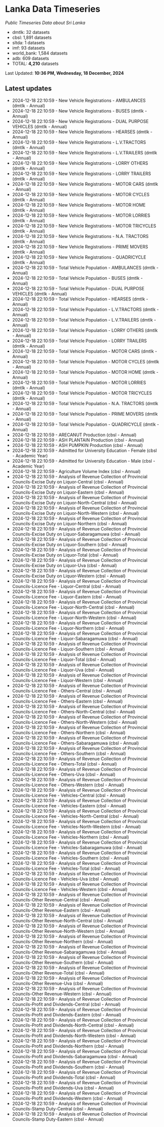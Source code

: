 # Lanka Data Timeseries
*Public Timeseries Data about Sri Lanka*

* dmtlk: 32 datasets
* cbsl: 1,891 datasets
* sltda: 1 datasets
* imf: 93 datasets
* world_bank: 1,584 datasets
* adb: 609 datasets
* TOTAL: **4,210** datasets

Last Updated: **10:36 PM, Wednesday, 18 December, 2024**

## Latest updates

* 2024-12-18 22:10:59 - New Vehicle Registrations - AMBULANCES (dmtlk - Annual)
* 2024-12-18 22:10:59 - New Vehicle Registrations - BUSES (dmtlk - Annual)
* 2024-12-18 22:10:59 - New Vehicle Registrations - DUAL PURPOSE VEHICLES (dmtlk - Annual)
* 2024-12-18 22:10:59 - New Vehicle Registrations - HEARSES (dmtlk - Annual)
* 2024-12-18 22:10:59 - New Vehicle Registrations - L.V.TRACTORS (dmtlk - Annual)
* 2024-12-18 22:10:59 - New Vehicle Registrations - L.V.TRAILERS (dmtlk - Annual)
* 2024-12-18 22:10:59 - New Vehicle Registrations - LORRY OTHERS (dmtlk - Annual)
* 2024-12-18 22:10:59 - New Vehicle Registrations - LORRY TRAILERS (dmtlk - Annual)
* 2024-12-18 22:10:59 - New Vehicle Registrations - MOTOR CARS (dmtlk - Annual)
* 2024-12-18 22:10:59 - New Vehicle Registrations - MOTOR CYCLES (dmtlk - Annual)
* 2024-12-18 22:10:59 - New Vehicle Registrations - MOTOR HOME (dmtlk - Annual)
* 2024-12-18 22:10:59 - New Vehicle Registrations - MOTOR LORRIES (dmtlk - Annual)
* 2024-12-18 22:10:59 - New Vehicle Registrations - MOTOR TRICYCLES (dmtlk - Annual)
* 2024-12-18 22:10:59 - New Vehicle Registrations - N.A. TRACTORS (dmtlk - Annual)
* 2024-12-18 22:10:59 - New Vehicle Registrations - PRIME MOVERS (dmtlk - Annual)
* 2024-12-18 22:10:59 - New Vehicle Registrations - QUADRICYCLE (dmtlk - Annual)
* 2024-12-18 22:10:59 - Total Vehicle Population - AMBULANCES (dmtlk - Annual)
* 2024-12-18 22:10:59 - Total Vehicle Population - BUSES (dmtlk - Annual)
* 2024-12-18 22:10:59 - Total Vehicle Population - DUAL PURPOSE VEHICLES (dmtlk - Annual)
* 2024-12-18 22:10:59 - Total Vehicle Population - HEARSES (dmtlk - Annual)
* 2024-12-18 22:10:59 - Total Vehicle Population - L.V.TRACTORS (dmtlk - Annual)
* 2024-12-18 22:10:59 - Total Vehicle Population - L.V.TRAILERS (dmtlk - Annual)
* 2024-12-18 22:10:59 - Total Vehicle Population - LORRY OTHERS (dmtlk - Annual)
* 2024-12-18 22:10:59 - Total Vehicle Population - LORRY TRAILERS (dmtlk - Annual)
* 2024-12-18 22:10:59 - Total Vehicle Population - MOTOR CARS (dmtlk - Annual)
* 2024-12-18 22:10:59 - Total Vehicle Population - MOTOR CYCLES (dmtlk - Annual)
* 2024-12-18 22:10:59 - Total Vehicle Population - MOTOR HOME (dmtlk - Annual)
* 2024-12-18 22:10:59 - Total Vehicle Population - MOTOR LORRIES (dmtlk - Annual)
* 2024-12-18 22:10:59 - Total Vehicle Population - MOTOR TRICYCLES (dmtlk - Annual)
* 2024-12-18 22:10:59 - Total Vehicle Population - N.A. TRACTORS (dmtlk - Annual)
* 2024-12-18 22:10:59 - Total Vehicle Population - PRIME MOVERS (dmtlk - Annual)
* 2024-12-18 22:10:59 - Total Vehicle Population - QUADRICYCLE (dmtlk - Annual)
* 2024-12-18 22:10:59 - ARECANUT Production (cbsl - Annual)
* 2024-12-18 22:10:59 - ASH PLANTAIN Production (cbsl - Annual)
* 2024-12-18 22:10:59 - ASH PUMPKIN Production (cbsl - Annual)
* 2024-12-18 22:10:59 - Admitted for University Education - Female (cbsl - Academic Year)
* 2024-12-18 22:10:59 - Admitted for University Education - Male (cbsl - Academic Year)
* 2024-12-18 22:10:59 - Agriculture Volume Index (cbsl - Annual)
* 2024-12-18 22:10:59 - Analysis of Revenue Collection of Provincial Councils-Excise Duty on Liquor-Central (cbsl - Annual)
* 2024-12-18 22:10:59 - Analysis of Revenue Collection of Provincial Councils-Excise Duty on Liquor-Eastern (cbsl - Annual)
* 2024-12-18 22:10:59 - Analysis of Revenue Collection of Provincial Councils-Excise Duty on Liquor-North-Central (cbsl - Annual)
* 2024-12-18 22:10:59 - Analysis of Revenue Collection of Provincial Councils-Excise Duty on Liquor-North-Western (cbsl - Annual)
* 2024-12-18 22:10:59 - Analysis of Revenue Collection of Provincial Councils-Excise Duty on Liquor-Northern (cbsl - Annual)
* 2024-12-18 22:10:59 - Analysis of Revenue Collection of Provincial Councils-Excise Duty on Liquor-Sabaragamuwa (cbsl - Annual)
* 2024-12-18 22:10:59 - Analysis of Revenue Collection of Provincial Councils-Excise Duty on Liquor-Southern (cbsl - Annual)
* 2024-12-18 22:10:59 - Analysis of Revenue Collection of Provincial Councils-Excise Duty on Liquor-Total (cbsl - Annual)
* 2024-12-18 22:10:59 - Analysis of Revenue Collection of Provincial Councils-Excise Duty on Liquor-Uva (cbsl - Annual)
* 2024-12-18 22:10:59 - Analysis of Revenue Collection of Provincial Councils-Excise Duty on Liquor-Western (cbsl - Annual)
* 2024-12-18 22:10:59 - Analysis of Revenue Collection of Provincial Councils-Licence Fee - Liquor-Central (cbsl - Annual)
* 2024-12-18 22:10:59 - Analysis of Revenue Collection of Provincial Councils-Licence Fee - Liquor-Eastern (cbsl - Annual)
* 2024-12-18 22:10:59 - Analysis of Revenue Collection of Provincial Councils-Licence Fee - Liquor-North-Central (cbsl - Annual)
* 2024-12-18 22:10:59 - Analysis of Revenue Collection of Provincial Councils-Licence Fee - Liquor-North-Western (cbsl - Annual)
* 2024-12-18 22:10:59 - Analysis of Revenue Collection of Provincial Councils-Licence Fee - Liquor-Northern (cbsl - Annual)
* 2024-12-18 22:10:59 - Analysis of Revenue Collection of Provincial Councils-Licence Fee - Liquor-Sabaragamuwa (cbsl - Annual)
* 2024-12-18 22:10:59 - Analysis of Revenue Collection of Provincial Councils-Licence Fee - Liquor-Southern (cbsl - Annual)
* 2024-12-18 22:10:59 - Analysis of Revenue Collection of Provincial Councils-Licence Fee - Liquor-Total (cbsl - Annual)
* 2024-12-18 22:10:59 - Analysis of Revenue Collection of Provincial Councils-Licence Fee - Liquor-Uva (cbsl - Annual)
* 2024-12-18 22:10:59 - Analysis of Revenue Collection of Provincial Councils-Licence Fee - Liquor-Western (cbsl - Annual)
* 2024-12-18 22:10:59 - Analysis of Revenue Collection of Provincial Councils-Licence Fee - Others-Central (cbsl - Annual)
* 2024-12-18 22:10:59 - Analysis of Revenue Collection of Provincial Councils-Licence Fee - Others-Eastern (cbsl - Annual)
* 2024-12-18 22:10:59 - Analysis of Revenue Collection of Provincial Councils-Licence Fee - Others-North-Central (cbsl - Annual)
* 2024-12-18 22:10:59 - Analysis of Revenue Collection of Provincial Councils-Licence Fee - Others-North-Western (cbsl - Annual)
* 2024-12-18 22:10:59 - Analysis of Revenue Collection of Provincial Councils-Licence Fee - Others-Northern (cbsl - Annual)
* 2024-12-18 22:10:59 - Analysis of Revenue Collection of Provincial Councils-Licence Fee - Others-Sabaragamuwa (cbsl - Annual)
* 2024-12-18 22:10:59 - Analysis of Revenue Collection of Provincial Councils-Licence Fee - Others-Southern (cbsl - Annual)
* 2024-12-18 22:10:59 - Analysis of Revenue Collection of Provincial Councils-Licence Fee - Others-Total (cbsl - Annual)
* 2024-12-18 22:10:59 - Analysis of Revenue Collection of Provincial Councils-Licence Fee - Others-Uva (cbsl - Annual)
* 2024-12-18 22:10:59 - Analysis of Revenue Collection of Provincial Councils-Licence Fee - Others-Western (cbsl - Annual)
* 2024-12-18 22:10:59 - Analysis of Revenue Collection of Provincial Councils-Licence Fee - Vehicles-Central (cbsl - Annual)
* 2024-12-18 22:10:59 - Analysis of Revenue Collection of Provincial Councils-Licence Fee - Vehicles-Eastern (cbsl - Annual)
* 2024-12-18 22:10:59 - Analysis of Revenue Collection of Provincial Councils-Licence Fee - Vehicles-North-Central (cbsl - Annual)
* 2024-12-18 22:10:59 - Analysis of Revenue Collection of Provincial Councils-Licence Fee - Vehicles-North-Western (cbsl - Annual)
* 2024-12-18 22:10:59 - Analysis of Revenue Collection of Provincial Councils-Licence Fee - Vehicles-Northern (cbsl - Annual)
* 2024-12-18 22:10:59 - Analysis of Revenue Collection of Provincial Councils-Licence Fee - Vehicles-Sabaragamuwa (cbsl - Annual)
* 2024-12-18 22:10:59 - Analysis of Revenue Collection of Provincial Councils-Licence Fee - Vehicles-Southern (cbsl - Annual)
* 2024-12-18 22:10:59 - Analysis of Revenue Collection of Provincial Councils-Licence Fee - Vehicles-Total (cbsl - Annual)
* 2024-12-18 22:10:59 - Analysis of Revenue Collection of Provincial Councils-Licence Fee - Vehicles-Uva (cbsl - Annual)
* 2024-12-18 22:10:59 - Analysis of Revenue Collection of Provincial Councils-Licence Fee - Vehicles-Western (cbsl - Annual)
* 2024-12-18 22:10:59 - Analysis of Revenue Collection of Provincial Councils-Other Revenue-Central (cbsl - Annual)
* 2024-12-18 22:10:59 - Analysis of Revenue Collection of Provincial Councils-Other Revenue-Eastern (cbsl - Annual)
* 2024-12-18 22:10:59 - Analysis of Revenue Collection of Provincial Councils-Other Revenue-North-Central (cbsl - Annual)
* 2024-12-18 22:10:59 - Analysis of Revenue Collection of Provincial Councils-Other Revenue-North-Western (cbsl - Annual)
* 2024-12-18 22:10:59 - Analysis of Revenue Collection of Provincial Councils-Other Revenue-Northern (cbsl - Annual)
* 2024-12-18 22:10:59 - Analysis of Revenue Collection of Provincial Councils-Other Revenue-Sabaragamuwa (cbsl - Annual)
* 2024-12-18 22:10:59 - Analysis of Revenue Collection of Provincial Councils-Other Revenue-Southern (cbsl - Annual)
* 2024-12-18 22:10:59 - Analysis of Revenue Collection of Provincial Councils-Other Revenue-Total (cbsl - Annual)
* 2024-12-18 22:10:59 - Analysis of Revenue Collection of Provincial Councils-Other Revenue-Uva (cbsl - Annual)
* 2024-12-18 22:10:59 - Analysis of Revenue Collection of Provincial Councils-Other Revenue-Western (cbsl - Annual)
* 2024-12-18 22:10:59 - Analysis of Revenue Collection of Provincial Councils-Profit and Dividends-Central (cbsl - Annual)
* 2024-12-18 22:10:59 - Analysis of Revenue Collection of Provincial Councils-Profit and Dividends-Eastern (cbsl - Annual)
* 2024-12-18 22:10:59 - Analysis of Revenue Collection of Provincial Councils-Profit and Dividends-North-Central (cbsl - Annual)
* 2024-12-18 22:10:59 - Analysis of Revenue Collection of Provincial Councils-Profit and Dividends-North-Western (cbsl - Annual)
* 2024-12-18 22:10:59 - Analysis of Revenue Collection of Provincial Councils-Profit and Dividends-Northern (cbsl - Annual)
* 2024-12-18 22:10:59 - Analysis of Revenue Collection of Provincial Councils-Profit and Dividends-Sabaragamuwa (cbsl - Annual)
* 2024-12-18 22:10:59 - Analysis of Revenue Collection of Provincial Councils-Profit and Dividends-Southern (cbsl - Annual)
* 2024-12-18 22:10:59 - Analysis of Revenue Collection of Provincial Councils-Profit and Dividends-Total (cbsl - Annual)
* 2024-12-18 22:10:59 - Analysis of Revenue Collection of Provincial Councils-Profit and Dividends-Uva (cbsl - Annual)
* 2024-12-18 22:10:59 - Analysis of Revenue Collection of Provincial Councils-Profit and Dividends-Western (cbsl - Annual)
* 2024-12-18 22:10:59 - Analysis of Revenue Collection of Provincial Councils-Stamp Duty-Central (cbsl - Annual)
* 2024-12-18 22:10:59 - Analysis of Revenue Collection of Provincial Councils-Stamp Duty-Eastern (cbsl - Annual)